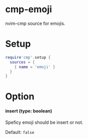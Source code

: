# cmp-emoji

nvim-cmp source for emojis.

# Setup

```lua
require'cmp'.setup {
  sources = {
    { name = 'emoji' }
  }
}
```

# Option

#### insert (type: boolean)

Speficy emoji should be insert or not.

Default: `false`

